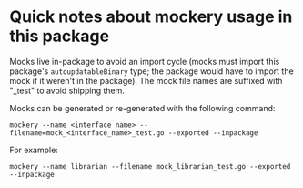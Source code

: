 # Quick notes about mockery usage in this package

Mocks live in-package to avoid an import cycle (mocks must import this
package's `autoupdatableBinary` type; the package would have to import the mock
if it weren't in the package). The mock file names are suffixed with "_test" to
avoid shipping them.

Mocks can be generated or re-generated with the following command:

```
mockery --name <interface name> --filename=mock_<interface_name>_test.go --exported --inpackage
```

For example:

```
mockery --name librarian --filename mock_librarian_test.go --exported --inpackage
```
